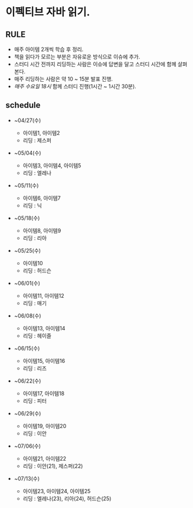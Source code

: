 # 이펙티브 자바 읽기.


## RULE 

- 매주 아이템 2개씩 학습 후 정리.
- 책을 읽다가 모르는 부분은 자유로운 방식으로 이슈에 추가.
- 스터디 시간 전까지 리딩하는 사람은 이슈에 답변을 달고 스터디 시간에 함께 살펴본다.
- 매주 리딩하는 사람은 약 10 ~ 15분 발표 진행.
- *매주 수요일 18시* 함께 스터디 진행(1시간 ~ 1시간 30분).

## schedule

- ~04/27(수)
    - 아이템1, 아이템2
    - 리딩 : 제스퍼

- ~05/04(수)
    - 아이템3, 아이템4, 아이템5
    - 리딩 : 엘레나

- ~05/11(수)
    - 아이템6, 아이템7
    - 리딩 : 닉

- ~05/18(수)
    - 아이템8, 아이템9
    - 리딩 : 리아

- ~05/25(수)
    - 아이템10
    - 리딩 : 허드슨

- ~06/01(수)
    - 아이템11, 아이템12
    - 리딩 : 매기

- ~06/08(수)
    - 아이템13, 아이템14
    - 리딩 : 헤이즐

- ~06/15(수)
    - 아이템15, 아이템16
    - 리딩 : 리즈

- ~06/22(수)
    - 아이템17, 아이템18
    - 리딩 : 피터

- ~06/29(수)
    - 아이템19, 아이템20
    - 리딩 : 이안

- ~07/06(수)
    - 아이템21, 아이템22
    - 리딩 : 이안(21), 제스퍼(22)

- ~07/13(수)
    - 아이템23, 아이템24, 아이템25
    - 리딩 : 엘레나(23), 리아(24), 허드슨(25)


